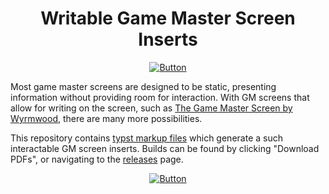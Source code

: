 <div align="center">

# Writable Game Master Screen Inserts

[![Button]][Link]

</div>

Most game master screens are designed to be static, presenting information
without providing room for interaction. With GM screens that allow for writing
on the screen, such as [The Game Master Screen by Wyrmwood][ww], there are
many more possibilities.

This repository contains [typst markup files][typst] which generate a such
interactable GM screen inserts. Builds can be found by clicking "Download PDFs",
or navigating to the [releases][Link] page.

<div align="center">

[![Button]][Link]

</div>


[ww]: https://www.kickstarter.com/projects/wyrmwood/the-game-master-screen-by-wyrmwood
[typst]: https://typst.app/
[Button]: https://img.shields.io/badge/Download%20PDFs-37a779?style=for-the-badge&logo=docusign&logoColor=white
[Link]: https://github.com/LLBlumire/writable-gm-screen-inserts/releases
